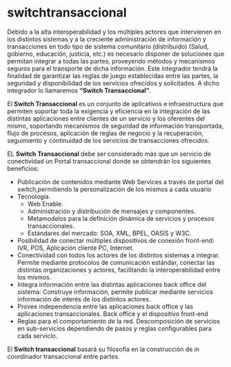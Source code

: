 # switchtransaccional

Debido a la alta interoperabilidad y los múltiples actores que intervienen en los distintos sistemas y a la creciente administración de información y transacciones en todo tipo de sistema comunitario (distribuido) (Salud, gobierno, educación, justicia, etc.) es necesario disponer de soluciones que permitan integrar a todas las partes, proveyendo métodos y mecanismos seguros para el transporte de dicha información. Este integrador tendrá la finalidad de garantizar las reglas de juego establecidas entre las partes, la seguridad y disponibilidad de los servicios ofrecidos y solicitados. A dicho integrador lo llamaremos **“Switch Transaccional”**.

El **Switch Transaccional** es un conjunto de aplicativos e infraestructura que permiten soportar toda la exigencia y eficiencia en la integración de las distintas aplicaciones entre clientes de un servicio y los oferentes del mismo, soportando mecanismos de seguridad de información transportada, flujo de procesos, aplicación de reglas de negocio y la recuperación, seguimiento y continuidad de los servicios de transacciones ofrecidos.

EL **Switch Transaccional** debe ser considerado más que un servicio de conectividad un Portal transaccional donde se obtendrán los siguientes beneficios:

* Publicación de contenidos mediante Web Services a través de portal del switch,permitiendo la personalización de los mismos a cada usuario 
* Tecnología.
  * Web Enable.
  * Administración y distribución de mensajes y componentes.
  * Metamodelos para la definición dinámica de servicios y procesos transaccionales.
  * Estándares del mercado: SOA, XML, BPEL, OASIS y W3C. 
* Posibilidad de conectar múltiples dispositivos de conexión front-end: IVR, POS, Aplicación cliente PC, Internet. 
* Conectividad con todos los actores de los distintos sistemas a integrar. Permite mediante protocolos de comunicación estándar, conectar las distintas organizaciones y actores, facilitando la interoperabilidad entre los mismos. 
* Integra información entre las distintas aplicaciones back office del sistema: Construye información, permite publicar mediante servicios información de interés de los distintos actores. 
* Provee independencia entre las aplicaciones back office y las aplicaciones transaccionales. Back office y el dispositivo front-end 
* Reglas para el comportamiento de la red. Descomposición de servicios en sub-servicios dependiendo de pasos y reglas configurables para cada servicio. 

El **Switch transaccional** basará su filosofía en la construcción de in coordinador transaccional entre partes. 
